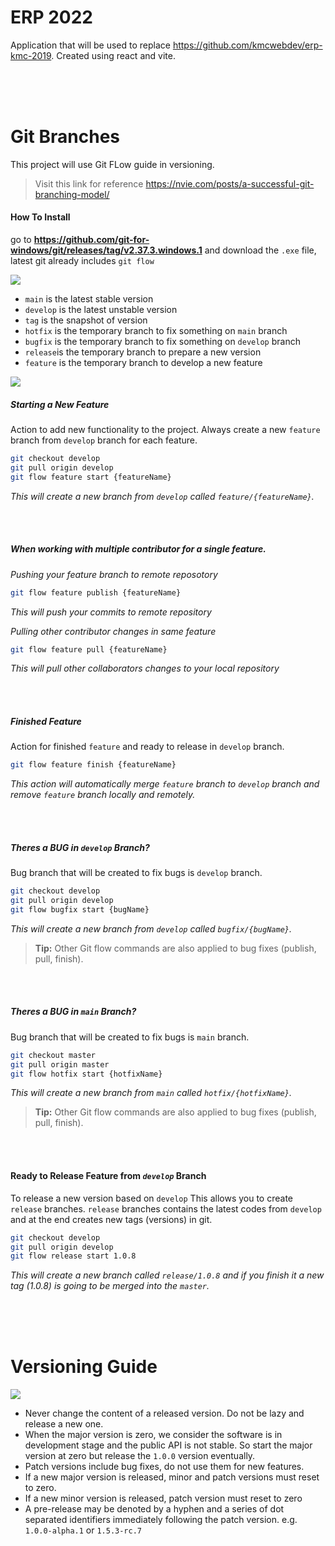 # ERP 2022

Application that will be used to replace https://github.com/kmcwebdev/erp-kmc-2019. Created using react and vite.

<br>
<br>
<br>

# Git Branches

This project will use Git FLow guide in versioning.

> Visit this link for reference https://nvie.com/posts/a-successful-git-branching-model/

#### How To Install

go to **https://github.com/git-for-windows/git/releases/tag/v2.37.3.windows.1** and download the `.exe` file, latest git already includes `git flow`

![](https://miro.medium.com/max/1050/1*8-zDz1s5Atux_yNW_mXmfg@2x.png)

- `main` is the latest stable version
- `develop` is the latest unstable version
- `tag` is the snapshot of version
- `hotfix` is the temporary branch to fix something on `main` branch
- `bugfix` is the temporary branch to fix something on `develop` branch
- `release`is the temporary branch to prepare a new version
- `feature` is the temporary branch to develop a new feature

![](https://miro.medium.com/max/930/1*Fir6912RpKl8ix0oAUbIfQ.png)

##### Starting a New Feature

Action to add new functionality to the project. Always create a new `feature` branch from `develop` branch for each feature.

```bash
git checkout develop
git pull origin develop
git flow feature start {featureName}
```

_This will create a new branch from `develop` called `feature/{featureName}`._

<br>
<br>

##### When working with multiple contributor for a single feature.

_Pushing your feature branch to remote reposotory_

```bash
git flow feature publish {featureName}
```

_This will push your commits to remote repository_

_Pulling other contributor changes in same feature_

```bash
git flow feature pull {featureName}
```

_This will pull other collaborators changes to your local repository_

<br>
<br>

##### Finished Feature

Action for finished `feature` and ready to release in `develop` branch.

```bash
git flow feature finish {featureName}
```

_This action will automatically merge `feature` branch to `develop` branch and remove `feature` branch locally and remotely._

<br>
<br>

##### Theres a BUG in _`develop`_ Branch?

Bug branch that will be created to fix bugs is `develop` branch.

```bash
git checkout develop
git pull origin develop
git flow bugfix start {bugName}
```

_This will create a new branch from `develop` called `bugfix/{bugName}`._

> **Tip:** Other Git flow commands are also applied to bug fixes (publish, pull, finish).

<br>
<br>

##### Theres a BUG in _`main`_ Branch?

Bug branch that will be created to fix bugs is `main` branch.

```bash
git checkout master
git pull origin master
git flow hotfix start {hotfixName}
```

_This will create a new branch from `main` called `hotfix/{hotfixName}`._

> **Tip:** Other Git flow commands are also applied to bug fixes (publish, pull, finish).

<br>
<br>

#### Ready to Release Feature from _`develop`_ Branch

To release a new version based on `develop` This allows you to create `release` branches. `release` branches contains the latest codes from `develop` and at the end creates new tags (versions) in git.

```bash
git checkout develop
git pull origin develop
git flow release start 1.0.8
```

_This will create a new branch called `release/1.0.8` and if you finish it a new tag (1.0.8) is going to be merged into the `master`._

<br>
<br>
<br>

# Versioning Guide

![](https://miro.medium.com/max/786/1*uVfJoHuFKGkAT0PX0nperQ.png)

- Never change the content of a released version. Do not be lazy and release a new one.
- When the major version is zero, we consider the software is in development stage and the public API is not stable. So start the major version at zero but release the `1.0.0` version eventually.
- Patch versions include bug fixes, do not use them for new features.
- If a new major version is released, minor and patch versions must reset to zero.
- If a new minor version is released, patch version must reset to zero
- A pre-release may be denoted by a hyphen and a series of dot separated identifiers immediately following the patch version. e.g. `1.0.0-alpha.1` or `1.5.3-rc.7`
